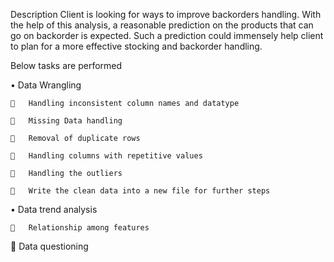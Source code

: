 Description 
Client is looking for ways to improve backorders handling. With the help of this analysis, a reasonable prediction on the products that can go on backorder is expected. Such a prediction could immensely help client to plan for a more effective stocking and backorder handling.

Below tasks are performed

•	Data Wrangling 

    	Handling inconsistent column names and datatype
  
    	Missing Data handling
  
    	Removal of duplicate rows
    
    	Handling columns with repetitive values
  
    	Handling the outliers
  
    	Write the clean data into a new file for further steps
  

•	Data trend analysis

    	Relationship among features

   	Data questioning

